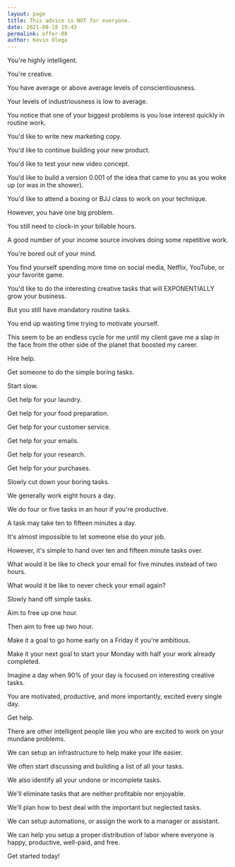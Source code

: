```yaml
--- 
layout: page
title: This advice is NOT for everyone.
date: 2021-08-18 19:43
permalink: offer-08 
author: Kevin Olega 
--- 
```

You're highly intelligent.

You're creative.

You have average or above average levels of conscientiousness.

Your levels of industriousness is low to average.

You notice that one of your biggest problems is you lose interest quickly in routine work.

You'd like to write new marketing copy.

You'd like to continue building your new product.

You'd like to test your new video concept.

You'd like to build a version 0.001 of the idea that came to you as you woke up (or was in the shower).

You'd like to attend a boxing or BJJ class to work on your technique.

However, you have one big problem.

You still need to clock-in your billable hours.

A good number of your income source involves doing some repetitive work.

You're bored out of your mind.

You find yourself spending more time on social media, Netflix, YouTube, or your favorite game.

You'd like to do the interesting creative tasks that will EXPONENTIALLY grow your business.

But you still have mandatory routine tasks.

You end up wasting time trying to motivate yourself.

This seem to be an endless cycle for me until my client gave me a slap in the face from the other side of the planet that boosted my career.

Hire help.

Get someone to do the simple boring tasks.

Start slow.

Get help for your laundry.

Get help for your food preparation.

Get help for your customer service.

Get help for your emails.

Get help for your research.

Get help for your purchases.

Slowly cut down your boring tasks.

We generally work eight hours a day.

We do four or five tasks in an hour if you're productive.

A task may take ten to fifteen minutes a day.

It's almost impossible to let someone else do your job.

However, it's simple to hand over ten and fifteen minute tasks over.

What would it be like to check your email for five minutes instead of two hours.

What would it be like to never check your email again?

Slowly hand off simple tasks.

Aim to free up one hour.

Then aim to free up two hour.

Make it a goal to go home early on a Friday if you're ambitious.

Make it your next goal to start your Monday with half your work already completed.

Imagine a day when 90% of your day is focused on interesting creative tasks.

You are motivated, productive, and more importantly, excited every single day.

Get help.

There are other intelligent people like you who are excited to work on your mundane problems.

We can setup an infrastructure to help make your life easier.

We often start discussing and building a list of all your tasks.

We also identify all your undone or incomplete tasks.

We'll eliminate tasks that are neither profitable nor enjoyable.

We'll plan how to best deal with the important but neglected tasks.

We can setup automations, or assign the work to a manager or assistant.

We can help you setup a proper distribution of labor where everyone is happy, productive, well-paid, and free.

Get started today!